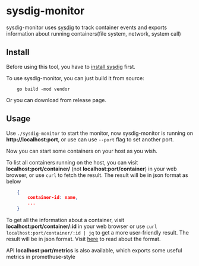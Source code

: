 # sysdig-monitor

sysdig-monitor uses [sysdig](https://github.com/draios/sysdig) to track container events and exports information about running containers(file system, network, system call)

## Install

Before using this tool, you have to [install sysdig](https://github.com/draios/sysdig/wiki/How-to-Install-Sysdig-for-Linux) first.

To use sysdig-monitor, you can just build it from source:
```
    go build -mod vendor
```
Or you can download from release page.

## Usage

Use `./sysdig-monitor` to start the monitor, now sysdig-monitor is running on **http://localhost:port**, or use can use `--port` flag to set another port.

Now you can start some containers on your host as you wish.

To list all containers running on the host, you can visit **localhost:port/container/** (not **localhost:port/container**) in your web browser, or use `curl` to fetch the result. The result will be in json format as below
```json
    {
        container-id: name,
        ...
    }
```

To get all the information about a container, visit **localhost:port/container/:id** in your web browser or use `curl localhost:port/container/:id | jq` to get a more user-friendly result. The result will be in json format. Visit [here](/docs/format.md) to read about the format.

API **localhost:port/metrics** is also available, which exports some useful metrics in promethuse-style